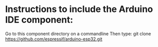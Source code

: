 # Instructions to include the Arduino IDE component:
Go to this component directory on a commandline
Then type:
git clone https://github.com/espressif/arduino-esp32.git